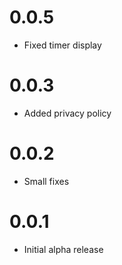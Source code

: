 # 0.0.5

* Fixed timer display

# 0.0.3

* Added privacy policy

# 0.0.2

* Small fixes

# 0.0.1

* Initial alpha release
